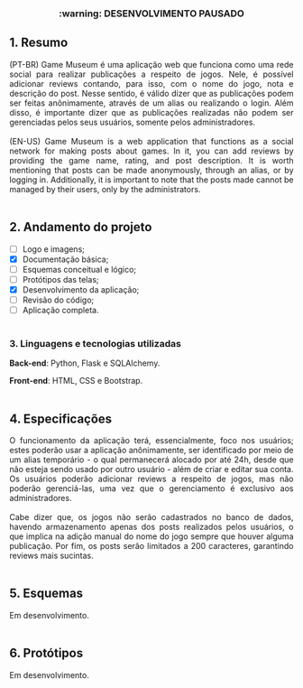 <h3 align="center">:warning: DESENVOLVIMENTO PAUSADO</h3>

## 1. Resumo
<div align="justify">
  (PT-BR) Game Museum é uma aplicação web que funciona como uma rede social para realizar publicações a respeito de jogos. Nele, é possível adicionar 
  reviews contando, para isso, com o nome do jogo, nota e descrição do post. Nesse sentido, é válido dizer que as publicações podem ser feitas 
  anônimamente, através de um alias ou realizando o login. Além disso, é importante dizer que as publicações realizadas não podem ser gerenciadas
  pelos seus usuários, somente pelos administradores.
  <br><br>
  (EN-US) Game Museum is a web application that functions as a social network for making posts about games. In it, you can add reviews by providing
  the game name, rating, and post description. It is worth mentioning that posts can be made anonymously, through an alias, or by logging in.
  Additionally, it is important to note that the posts made cannot be managed by their users, only by the administrators.
</div>
<br>

## 2. Andamento do projeto
- [ ] Logo e imagens;
- [x] Documentação básica;
- [ ] Esquemas conceitual e lógico;
- [ ] Protótipos das telas;
- [x] Desenvolvimento da aplicação;
- [ ] Revisão do código;
- [ ] Aplicação completa.
<br><br>
### 3. Linguagens e tecnologias utilizadas
**Back-end**: Python, Flask e SQLAlchemy.

**Front-end**: HTML, CSS e Bootstrap.
<br><br>

## 4. Especificações
<div align="justify">
  O funcionamento da aplicação terá, essencialmente, foco nos usuários; estes poderão usar a aplicação anônimamente, ser identificado por 
  meio de um alias temporário - o qual permanecerá alocado por até 24h, desde que não esteja sendo usado por outro usuário - além de criar
  e editar sua conta. Os usuários poderão adicionar reviews a respeito de jogos, mas não poderão gerenciá-las, uma vez que o gerenciamento é
  exclusivo aos administradores.
  <br><br>
  Cabe dizer que, os jogos não serão cadastrados no banco de dados, havendo armazenamento apenas dos posts realizados pelos usuários, o que 
  implica na adição manual do nome do jogo sempre que houver alguma publicação. Por fim, os posts serão limitados a 200 caracteres, garantindo
  reviews mais sucintas.
</div>
<br>

## 5. Esquemas
Em desenvolvimento.
<br><br>

## 6. Protótipos
Em desenvolvimento.
